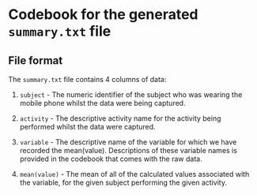 # Codebook for the generated `summary.txt` file

## File format

The `summary.txt` file contains 4 columns of data:

1. `subject` - The numeric identifier of the subject who was wearing the mobile
   phone whilst the data were being captured.

2. `activity` - The descriptive activity name for the activity being performed
   whilst the data were captured.

3. `variable` - The descriptive name of the variable for which we have recorded
   the mean(value).  Descriptions of these variable names is provided in the
   codebook that comes with the raw data.

4. `mean(value)` - The mean of all of the calculated values associated with the
   variable, for the given subject performing the given activity.
